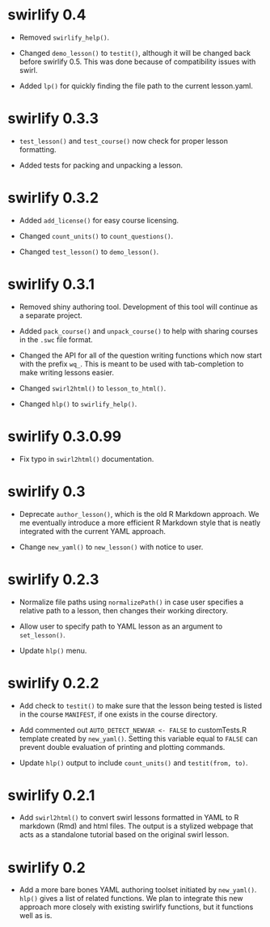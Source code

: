 # swirlify 0.4

* Removed `swirlify_help()`.

* Changed `demo_lesson()` to `testit()`, although it will be changed back before
swirlify 0.5. This was done because of compatibility issues with swirl.

* Added `lp()` for quickly finding the file path to the current lesson.yaml.

# swirlify 0.3.3

* `test_lesson()` and `test_course()` now check for proper lesson formatting.

* Added tests for packing and unpacking a lesson.

# swirlify 0.3.2

* Added `add_license()` for easy course licensing.

* Changed `count_units()` to `count_questions()`.

* Changed `test_lesson()` to `demo_lesson()`.

# swirlify 0.3.1

* Removed shiny authoring tool. Development of this tool will continue as a
separate project.

* Added `pack_course()` and `unpack_course()` to help with sharing courses in
the `.swc` file format.

* Changed the API for all of the question writing functions which now start
with the prefix `wq_`. This is meant to be used with tab-completion to make
writing lessons easier.

* Changed `swirl2html()` to `lesson_to_html()`.

* Changed `hlp()` to `swirlify_help()`.

# swirlify 0.3.0.99

* Fix typo in `swirl2html()` documentation.

# swirlify 0.3

* Deprecate `author_lesson()`, which is the old R Markdown approach. We me eventually introduce a more efficient R Markdown style that is neatly integrated with the current YAML approach.

* Change `new_yaml()` to `new_lesson()` with notice to user.

# swirlify 0.2.3

* Normalize file paths using `normalizePath()` in case user specifies a relative path to a lesson, then changes their working directory.

* Allow user to specify path to YAML lesson as an argument to `set_lesson()`.

* Update `hlp()` menu.

# swirlify 0.2.2

* Add check to `testit()` to make sure that the lesson being tested is listed in the course `MANIFEST`, if one exists in the course directory.

* Add commented out `AUTO_DETECT_NEWVAR <- FALSE` to customTests.R template created by `new_yaml()`. Setting this variable equal to `FALSE` can prevent double evaluation of printing and plotting commands.

* Update `hlp()` output to include `count_units()` and `testit(from, to)`.

# swirlify 0.2.1

* Add `swirl2html()` to convert swirl lessons formatted in YAML to R markdown (Rmd) and html files. The output is a stylized webpage that acts as a standalone tutorial based on the original swirl lesson.

# swirlify 0.2

* Add a more bare bones YAML authoring toolset initiated by `new_yaml()`. `hlp()` gives a list of related functions. We plan to integrate this new approach more closely with existing swirlify functions, but it functions well as is.
